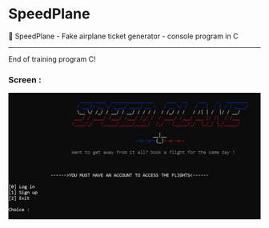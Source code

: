 # SpeedPlane

🎯 SpeedPlane - Fake airplane ticket generator - console program in C

---

End of training program C! 

### Screen :

![1.png](1.png)
